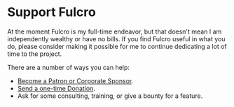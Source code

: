 # Support Fulcro

At the moment Fulcro is my full-time endeavor, but that doesn't mean I am
independently wealthy or have no bills. If you find Fulcro useful in what you
do, please consider making it possible for me to continue dedicating a lot of
time to the project.

There are a number of ways you can help:

- [Become a Patron or Corporate Sponsor](https://www.patreon.com/fulcrofw).
- [Send a one-time Donation](https://paypal.me/fulcrofw).
- Ask for some consulting, training, or give a bounty for a feature.

